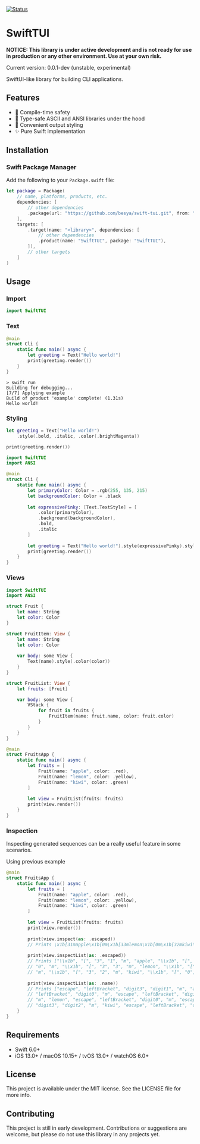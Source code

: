 [![Status](https://img.shields.io/badge/status-WIP-red)](https://github.com/besya/swift-tui)

# SwiftTUI
**NOTICE: This library is under active development and is not ready for use in production or any other environment. Use at your own risk.**

Current version: 0.0.1-dev (unstable, experimental)

SwiftUI-like library for building CLI applications.

## Features

- 🚀 Compile-time safety 
- 💪 Type-safe ASCII and ANSI libraries under the hood
- 🧰 Convenient output styling
- ✨ Pure Swift implementation

## Installation

### Swift Package Manager

Add the following to your `Package.swift` file:

```swift
let package = Package(
    // name, platforms, products, etc.
    dependencies: [
        // other dependencies
        .package(url: "https://github.com/besya/swift-tui.git", from: "0.0.1-dev"),
    ],
    targets: [
        .target(name: "<library>", dependencies: [
            // other dependencies
            .product(name: "SwiftTUI", package: "SwiftTUI"),
        ]),
        // other targets
    ]
)
```

## Usage

### Import

```swift
import SwiftTUI
```

### Text 

```swift
@main
struct Cli {
    static func main() async {
        let greeting = Text("Hello world!")
        print(greeting.render())
    }
}
```

```
> swift run
Building for debugging...
[7/7] Applying example
Build of product 'example' complete! (1.31s)
Hello world!
```

### Styling

```swift
let greeting = Text("Hello world!")
    .style(.bold, .italic, .color(.brightMagenta))

print(greeting.render())
```

```swift
import SwiftTUI
import ANSI

@main
struct Cli {
    static func main() async {
        let primaryColor: Color = .rgb(255, 135, 215)
        let backgroundColor: Color = .black
        
        let expressivePinky: [Text.TextStyle] = [
            .color(primaryColor),
            .background(backgroundColor),
            .bold,
            .italic
        ]
        
        let greeting = Text("Hello world!").style(expressivePinky).style(.invert)
        print(greeting.render())
    }
}
```

### Views

```swift
import SwiftTUI
import ANSI

struct Fruit {
    let name: String
    let color: Color
}

struct FruitItem: View {
    let name: String
    let color: Color
    
    var body: some View {
        Text(name).style(.color(color))
    }
}

struct FruitList: View {
    let fruits: [Fruit]

    var body: some View {
        VStack {
            for fruit in fruits {
                FruitItem(name: fruit.name, color: fruit.color)
            }
        }
    }
}

@main
struct FruitsApp {
    static func main() async {
        let fruits = [
            Fruit(name: "apple", color: .red),
            Fruit(name: "lemon", color: .yellow),
            Fruit(name: "kiwi", color: .green)
        ]
        
        let view = FruitList(fruits: fruits)
        print(view.render())
    }
}
```

### Inspection

Inspecting generated sequences can be a really useful feature in some scenarios. 

Using previous example

```swift
@main
struct FruitsApp {
    static func main() async {
        let fruits = [
            Fruit(name: "apple", color: .red),
            Fruit(name: "lemon", color: .yellow),
            Fruit(name: "kiwi", color: .green)
        ]
        
        let view = FruitList(fruits: fruits)
        print(view.render())
        
        print(view.inspect(as: .escaped))
        // Prints \x1b[31mapple\x1b[0m\x1b[33mlemon\x1b[0m\x1b[32mkiwi\x1b[0m
        
        print(view.inspectList(as: .escaped))
        // Prints ["\\x1b", "[", "3", "1", "m", "apple", "\\x1b", "[", 
        // "0", "m", "\\x1b", "[", "3", "3", "m", "lemon", "\\x1b", "[", "0", 
        // "m", "\\x1b", "[", "3", "2", "m", "kiwi", "\\x1b", "[", "0", "m"]
        
        print(view.inspectList(as: .name))
        // Prints ["escape", "leftBracket", "digit3", "digit1", "m", "apple", "escape", 
        // "leftBracket", "digit0", "m", "escape", "leftBracket", "digit3", "digit3", 
        // "m", "lemon", "escape", "leftBracket", "digit0", "m", "escape", "leftBracket", 
        // "digit3", "digit2", "m", "kiwi", "escape", "leftBracket", "digit0", "m"]
    }
}
```

## Requirements

- Swift 6.0+
- iOS 13.0+ / macOS 10.15+ / tvOS 13.0+ / watchOS 6.0+

## License

This project is available under the MIT license. See the LICENSE file for more info.

## Contributing
This project is still in early development. Contributions or suggestions are welcome, but please do not use this library in any projects yet.
